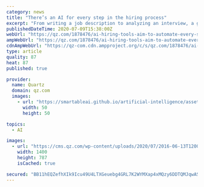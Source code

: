 ```yaml
---
category: news
title: "There’s an AI for every step in the hiring process"
excerpt: "From writing a job description to analyzing an interview, a growing crop of AI companies make the case that a hiring manager never needs to make a suboptimal decision again."
publishedDateTime: 2020-07-09T15:38:00Z
webUrl: "https://qz.com/1878476/ai-hiring-tools-aim-to-automate-every-step-of-recruiting/"
ampWebUrl: "https://qz.com/1878476/ai-hiring-tools-aim-to-automate-every-step-of-recruiting/amp/"
cdnAmpWebUrl: "https://qz-com.cdn.ampproject.org/c/s/qz.com/1878476/ai-hiring-tools-aim-to-automate-every-step-of-recruiting/amp/"
type: article
quality: 87
heat: 87
published: true

provider:
  name: Quartz
  domain: qz.com
  images:
    - url: "https://smartableai.github.io/artificial-intelligence/assets/images/organizations/qz.com-50x50.jpg"
      width: 50
      height: 50

topics:
  - AI

images:
  - url: "https://cms.qz.com/wp-content/uploads/2020/07/2016-06-13T120000Z_563916475_TM3EC6D0O9101_RTRMADP_3_LINKEDIN-M-A-MICROSOFT-e1594247240898.jpg?quality=75&strip=all&w=1400"
    width: 1400
    height: 787
    isCached: true

secured: "BB11hEQZefhXIk9Icu49U4LTXGeuebg4GRL7K2WYMXap4xMQzy6DDTQMJqwASc1k88SIXJEvDqHn1v2yk5Pd0YKQAQO3l12rDabuT1YMHFNl6bNWilWufg7VwM9zMgkBC47q8TvR8wOQhir709NlOGZVWAWjGkXBfQCrmclgQF6M7ACd8vCanJ+lifdQzCt9/jzDqXgbDFTy2/Gg96fg+4Xk85EP82X/673AVvRA86NBUKnotDYymtUfyffo6vuE7UjiOy2VfYPOGiN1nIsJW4L+vNI9Vl1L14zWRE4wWJWj9ad0W9pEmGBddcB1FHzaR3UucORU5xwX4SOraKOORg==;yLT9pc/hlqrqmhhG7aHFuQ=="
---
```


